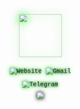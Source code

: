 <div id="header" style="background-image: url('https://i.ibb.co/h2xmNH2/cyberpunk-city.jpg'); background-size: cover; padding: 20px; color: #00ff00; font-family: 'Courier New', monospace; text-shadow: 0 0 10px #000; display: flex; flex-direction: column; align-items: center; position: relative; overflow: hidden;">
  <div style="position: absolute; top: 0; left: 0; width: 100%; height: 100%; background: url('https://i.ibb.co/h2xmNH2/cyberpunk-city.jpg'); background-size: cover; animation: glitch 3s infinite; opacity: 0.8;"></div>
  <div style="position: absolute; top: 0; left: 0; width: 100%; height: 100%; background: url('https://i.ibb.co/h2xmNH2/cyberpunk-city.jpg'); background-size: cover; animation: glitch 3s infinite; animation-delay: 1s; opacity: 0.8;"></div>
  <img src="https://i.ibb.co/sgcWGY7/cyberhell.png" width="100" style="filter: drop-shadow(0 0 10px #00ff00); margin-bottom: 20px; position: relative; z-index: 1;"/>
  <div id="badges" style="display: flex; justify-content: center; align-items: center; flex-wrap: wrap; margin-bottom: 10px; position: relative; z-index: 1;">
    <a href="https://cyberhell.pages.dev" style="text-decoration: none; margin: 5px;">
      <img src="https://img.shields.io/badge/Website-white?logo=firefox&style=for-the-badge" alt="Website" style="filter: drop-shadow(0 0 5px #00ff00);"/>
    </a>
    <a href="mailto:cyberhell@tutanota.com" style="text-decoration: none; margin: 5px;">
      <img src="https://img.shields.io/badge/Email-white?logo=gmail&style=for-the-badge" alt="Gmail" style="filter: drop-shadow(0 0 5px #00ff00);"/>
    </a>
  </div>
  <a href="https://t.me/cyberhellcommunity" style="text-decoration: none; margin-bottom: 10px; position: relative; z-index: 1;">
    <img src="https://img.shields.io/badge/Telegram%20Community-white?logo=telegram&style=for-the-badge" alt="Telegram" style="filter: drop-shadow(0 0 5px #00ff00);"/>
  </a>
  <div style="margin-bottom: 20px; position: relative; z-index: 1;">
    <img src="https://komarev.com/ghpvc/?username=cyberhellcommunity&style=flat-square&color=00ff00" style="filter: drop-shadow(0 0 5px #000);"/>
  </div>
</div>

<style>
  @keyframes glitch {
    0% { clip-path: var(--slice-1); }
    10% { clip-path: var(--slice-3); }
    20% { clip-path: var(--slice-1); }
    30% { clip-path: var(--slice-3); }
    40% { clip-path: var(--slice-2); }
    50% { clip-path: var(--slice-3); }
    60% { clip-path: var(--slice-4); }
    70% { clip-path: var(--slice-2); }
    80% { clip-path: var(--slice-5); }
    90% { clip-path: var(--slice-1); }
    100% { clip-path: var(--slice-1); }
  }

  /* Glitch styles */
  :root {
    --slice-1: inset(50% 50% 50% 50%);
    --slice-2: inset(38% 0 15% 0);
    --slice-3: inset(0 40% 40% 0);
    --slice-4: inset(0 0 85% 0);
    --slice-5: inset(39% 0 15% 0);
  }
</style>